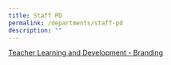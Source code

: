 ```yaml
---
title: Staff PD
permalink: /departments/staff-pd
description: ""
---
```

[Teacher Learning and Development - Branding](/files/Teacher%20Learning%20and%20Development%20-%20Branding%20.pdf)